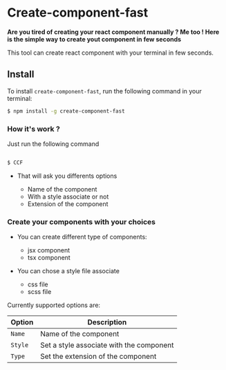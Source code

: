 # Create-component-fast

**Are you tired of creating your react component manually ? Me too ! Here is the simple way to create yout component in few seconds**

This tool can create react component with your terminal in few seconds.

## Install

To install `create-component-fast`, run the following command in your terminal:

```sh
$ npm install -g create-component-fast

```

### How it's work ?

Just run the following command

```sh

$ CCF

```

- That will ask you differents options

  - Name of the component
  - With a style associate or not
  - Extension of the component

### Create your components with your choices

- You can create different type of components:

  - jsx component
  - tsx component

- You can chose a style file associate

  - css file
  - scss file

Currently supported options are:

| Option  | Description                              |
| ------- | ---------------------------------------- |
| `Name`  | Name of the component                    |
| `Style` | Set a style associate with the component |
| `Type`  | Set the extension of the component       |
